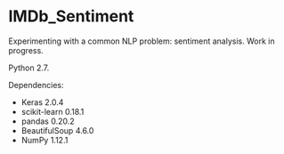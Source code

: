 # IMDb_Sentiment
Experimenting with a common NLP problem: sentiment analysis. Work in progress.

Python 2.7.

Dependencies:
* Keras 2.0.4
* scikit-learn 0.18.1
* pandas 0.20.2
* BeautifulSoup 4.6.0
* NumPy 1.12.1
